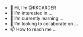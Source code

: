 - 👋 Hi, I’m @RKCARDER
- 👀 I’m interested in ...
- 🌱 I’m currently learning ...
- 💞️ I’m looking to collaborate on ...
- 📫 How to reach me ...

<!---
RKCARDER/RKCARDER is a ✨ special ✨ repository because its `README.md` (this file) appears on your GitHub profile.
You can click the Preview link to take a look at your changes.
--->
